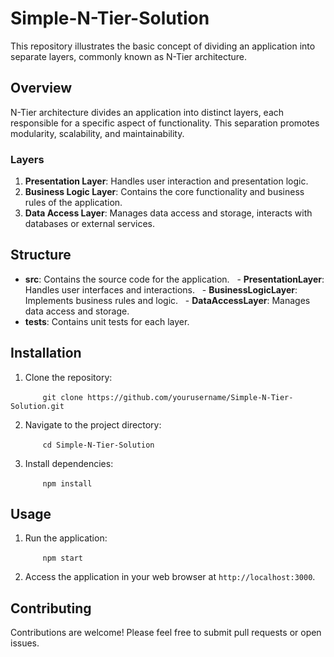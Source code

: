 # Simple-N-Tier-Solution

This repository illustrates the basic concept of dividing an application into separate layers, commonly known as N-Tier architecture. 

## Overview

N-Tier architecture divides an application into distinct layers, each responsible for a specific aspect of functionality. This separation promotes modularity, scalability, and maintainability.

### Layers

1. **Presentation Layer**: Handles user interaction and presentation logic.
2. **Business Logic Layer**: Contains the core functionality and business rules of the application.
3. **Data Access Layer**: Manages data access and storage, interacts with databases or external services.

## Structure

- **src**: Contains the source code for the application.
  - **PresentationLayer**: Handles user interfaces and interactions.
  - **BusinessLogicLayer**: Implements business rules and logic.
  - **DataAccessLayer**: Manages data access and storage.
- **tests**: Contains unit tests for each layer.

## Installation

1. Clone the repository:

    ```
    git clone https://github.com/yourusername/Simple-N-Tier-Solution.git
    ```

2. Navigate to the project directory:

    ```
    cd Simple-N-Tier-Solution
    ```

3. Install dependencies:

    ```
    npm install
    ```

## Usage

1. Run the application:

    ```
    npm start
    ```

2. Access the application in your web browser at `http://localhost:3000`.

## Contributing

Contributions are welcome! Please feel free to submit pull requests or open issues.
